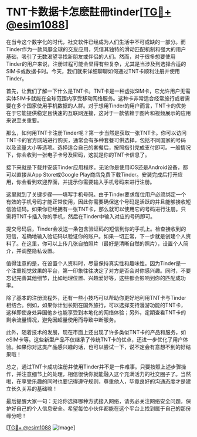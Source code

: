 # TNT卡数据卡怎麽註冊tinder[[TG💪+ @esim1088](https://t.me/s/esim1088)]

在当今这个数字化的时代，社交软件已经成为人们生活中不可或缺的一部分。而Tinder作为一款风靡全球的交友应用，凭借其独特的滑动匹配机制和强大的用户基础，吸引了无数渴望寻找新朋友或伴侣的人们。然而，对于很多想要使用Tinder的用户来说，注册过程可能会显得有些复杂，尤其是当涉及到选择合适的SIM卡或数据卡时。今天，我们就来详细聊聊如何通过TNT卡顺利注册并使用Tinder。

首先，让我们了解一下什么是TNT卡。TNT卡是一种虚拟SIM卡，它允许用户无需实体SIM卡就能在全球范围内享受移动网络服务。这种卡非常适合经常旅行或者需要在多个国家使用手机数据的人群。对于想用Tinder的用户而言，TNT卡的优势在于它能提供稳定且快速的互联网连接，这对于一款依赖于图片和视频展示的应用来说至关重要。

那么，如何用TNT卡注册Tinder呢？第一步当然是获取一张TNT卡。你可以访问TNT卡的官方网站进行购买，通常会有多种套餐可供选择，包括不同国家的号码以及流量大小等选项。选择适合自己的套餐后，按照指引完成支付即可。一般情况下，你会收到一张电子卡号及密码，这就是你的TNT卡信息了。

接下来就是下载并安装Tinder应用程序。无论你是使用iOS还是Android设备，都可以直接从App Store或Google Play商店免费下载Tinder。安装完成后打开应用，你会看到欢迎界面，并提示你需要输入手机号码来进行注册。

这里就到了关键步骤——填写手机号码。由于Tinder要求每位用户必须绑定一个有效的手机号码才能正常使用，因此你需要确保这个号码是活跃的并且能够接收短信验证码。如果你已经拥有一张TNT卡，那么就可以使用它的号码进行注册。只需将TNT卡插入你的手机，然后在Tinder中输入对应的号码即可。

提交号码后，Tinder会发送一条包含验证码的短信到你的手机上。检查接收到的短信，准确地输入验证码以验证你的账户。如果一切正常，下一步就是创建个人资料了。在这里，你可以上传几张自拍照片（最好是清晰自然的照片），设置个人简介，并调整隐私设置。

值得注意的是，在设置个人资料时，尽量保持真实性和趣味性。因为Tinder是一个注重视觉效果的平台，第一印象往往决定了对方是否会对你感兴趣。同时，不要忘记完善其他细节，比如地理位置、兴趣爱好等，这些都会影响到你的匹配成功率。

除了基本的注册流程外，还有一些小技巧可以帮助你更好地利用TNT卡与Tinder相结合。例如，如果你计划长期在国外旅行，可以选择支持漫游功能的TNT卡，这样即使身处异国他乡也能享受到本地化的网络体验；另外，定期查看TNT卡的剩余流量情况，避免因超量使用而导致中断服务。

此外，随着技术的发展，现在市面上还出现了许多类似TNT卡的产品和服务，如eSIM卡等。这些新型产品不仅继承了传统TNT卡的优点，还进一步优化了用户体验。如果你对这类产品感兴趣的话，也可以尝试一下，说不定会有意想不到的好结果哦！

总之，通过TNT卡成功注册并使用Tinder并不是一件难事。只要按照上述步骤操作，并注意细节上的处理，相信很快你就能融入这个充满活力的社交圈子了。当然啦，在享受乐趣的同时也要记得遵守规则，尊重他人，毕竟良好的沟通态度才是建立长久关系的基础嘛！

最后提醒大家一句：无论你选择哪种方式接入网络，请务必关注网络安全问题，保护好自己的个人信息安全。希望每位小伙伴都能在这个平台上找到属于自己的那份缘分吧！

[[TG💪+ @esim1088](https://t.me/s/esim1088) ![Image](https://i.postimg.cc/4NQfJmqS/Snipaste-2025-05-13-00-14-12.png)]